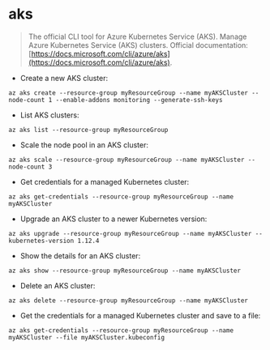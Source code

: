 # aks

> The official CLI tool for Azure Kubernetes Service (AKS).
> Manage Azure Kubernetes Service (AKS) clusters.
> Official documentation: [https://docs.microsoft.com/cli/azure/aks](https://docs.microsoft.com/cli/azure/aks).

- Create a new AKS cluster:

`az aks create --resource-group myResourceGroup --name myAKSCluster --node-count 1 --enable-addons monitoring --generate-ssh-keys`

- List AKS clusters:

`az aks list --resource-group myResourceGroup`

- Scale the node pool in an AKS cluster:

`az aks scale --resource-group myResourceGroup --name myAKSCluster --node-count 3`

- Get credentials for a managed Kubernetes cluster:

`az aks get-credentials --resource-group myResourceGroup --name myAKSCluster`

- Upgrade an AKS cluster to a newer Kubernetes version:

`az aks upgrade --resource-group myResourceGroup --name myAKSCluster --kubernetes-version 1.12.4`

- Show the details for an AKS cluster:

`az aks show --resource-group myResourceGroup --name myAKSCluster`

- Delete an AKS cluster:

`az aks delete --resource-group myResourceGroup --name myAKSCluster`

- Get the credentials for a managed Kubernetes cluster and save to a file:

`az aks get-credentials --resource-group myResourceGroup --name myAKSCluster --file myAKSCluster.kubeconfig`





